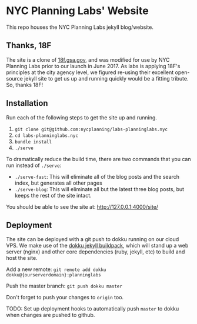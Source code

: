 # NYC Planning Labs' Website

This repo houses the NYC Planning Labs jekyll blog/website.


## Thanks, 18F

The site is a clone of [18f.gsa.gov](https://18f.gsa.gov/), and was modified for use by NYC Planning Labs prior to our launch in June 2017.  As labs is applying 18F's principles at the city agency level, we figured re-using their excellent open-source jekyll site to get us up and running quickly would be a fitting tribute.  So, thanks 18F!

## Installation

Run each of the following steps to get the site up and running.

1. `git clone git@github.com:nycplanning/labs-planninglabs.nyc`
2. `cd labs-planninglabs.nyc`
3. `bundle install`
4. `./serve`

To dramatically reduce the build time, there are two commands that you can run instead of `./serve`:

* `./serve-fast`: This will eliminate all of the blog posts and the search index, but generates all other pages
* `./serve-blog`: This will eliminate all but the latest three blog posts, but keeps the rest of the site intact.

You should be able to see the site at: http://127.0.0.1:4000/site/

## Deployment

The site can be deployed with a git push to dokku running on our cloud VPS.  We make use of the [dokku jekyll buildpack](https://github.com/inket/dokku-buildpack-jekyll3-nginx), which will stand up a web server (nginx) and other core dependencies (ruby, jekyll, etc) to build and host the site.

Add a new remote:
`git remote add dokku dokku@{ourserverdomain}:planninglabs`

Push the master branch:
`git push dokku master`

Don't forget to push your changes to `origin` too.

TODO: Set up deployment hooks to automatically push `master` to dokku when changes are pushed to github.
